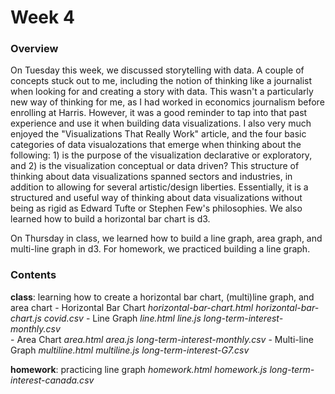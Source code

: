 # Week 4


### Overview

On Tuesday this week, we discussed storytelling with data. A couple of concepts stuck out to me, including the notion of thinking like a journalist when looking for and creating a story with data. This wasn't a particularly new way of thinking for me, as I had worked in economics journalism before enrolling at Harris. However, it was a good reminder to tap into that past experience and use it when building data visualizations. I also very much enjoyed the "Visualizations That Really Work" article, and the four basic categories of data visualozations that emerge when thinking about the following: 1) is the purpose of the visualization declarative or exploratory, and 2) is the visualization conceptual or data driven? This structure of thinking about data visualizations spanned sectors and industries, in addition to allowing for several artistic/design liberties. 
Essentially, it is a structured and useful way of thinking about data visualizations without being as rigid as Edward Tufte or Stephen Few's philosophies. We also learned how to build a horizontal bar chart is d3.

On Thursday in class, we learned how to build a line graph, area graph, and multi-line graph in d3. For homework, we practiced building a line graph. 



### Contents

**class**: learning how to create a horizontal bar chart, (multi)line graph, and area chart
    - Horizontal Bar Chart
        _horizontal-bar-chart.html_
        _horizontal-bar-chart.js_
        _covid.csv_
    - Line Graph
        _line.html_
        _line.js_
        _long-term-interest-monthly.csv_   
    - Area Chart
        _area.html_
        _area.js_
        _long-term-interest-monthly.csv_
    - Multi-line Graph
        _multiline.html_
        _multiline.js_
        _long-term-interest-G7.csv_

**homework**: practicing line graph
    _homework.html_
    _homework.js_
    _long-term-interest-canada.csv_
